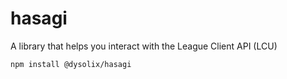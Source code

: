 # hasagi

A library that helps you interact with the League Client API (LCU)

```
npm install @dysolix/hasagi
```

